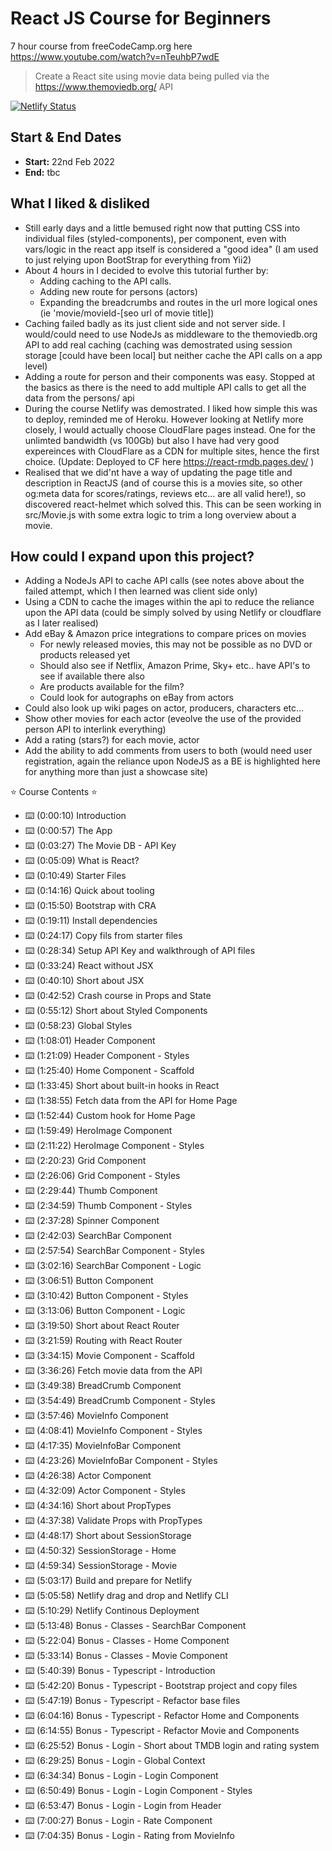 # React JS Course for Beginners

7 hour course from freeCodeCamp.org here https://www.youtube.com/watch?v=nTeuhbP7wdE

> Create a React site using movie data being pulled via the https://www.themoviedb.org/ API

[![Netlify Status](https://api.netlify.com/api/v1/badges/dc0c1a3a-15dc-40f0-b5bd-b840c48f59e8/deploy-status)](https://app.netlify.com/sites/the-awesome-moggiex-site/deploys)

## Start & End Dates

- **Start:** 22nd Feb 2022
- **End:** tbc

## What I liked & disliked

- Still early days and a little bemused right now that putting CSS into individual files (styled-components), per component, even with vars/logic in the react app itself is considered a "good idea" (I am used to just relying upon BootStrap for everything from Yii2)
- About 4 hours in I decided to evolve this tutorial further by:
  - Adding caching to the API calls.
  - Adding new route for persons (actors)
  - Expanding the breadcrumbs and routes in the url more logical ones (ie 'movie/movieId-[seo url of movie title])
- Caching failed badly as its just client side and not server side. I would/could need to use NodeJs as middleware to the themoviedb.org API to add real caching (caching was demostrated using session storage [could have been local] but neither cache the API calls on a app level)
- Adding a route for person and their components was easy. Stopped at the basics as there is the need to add multiple API calls to get all the data from the persons/ api
- During the course Netlify was demostrated. I liked how simple this was to deploy, reminded me of Heroku. However looking at Netlify more closely, I would actually choose CloudFlare pages instead. One for the unlimted bandwidth (vs 100Gb) but also I have had very good expereinces with CloudFlare as a CDN for multiple sites, hence the first choice. (Update: Deployed to CF here https://react-rmdb.pages.dev/ )
- Realised that we did'nt have a way of updating the page title and description in ReactJS (and of course this is a movies site, so other og:meta data for scores/ratings, reviews etc... are all valid here!), so discovered react-helmet which solved this. This can be seen working in src/Movie.js with some extra logic to trim a long overview about a movie.

## How could I expand upon this project?

- Adding a NodeJs API to cache API calls (see notes above about the failed attempt, which I then learned was client side only)
- Using a CDN to cache the images within the api to reduce the reliance upon the API data (could be simply solved by using Netlify or cloudflare as I later realised)
- Add eBay & Amazon price integrations to compare prices on movies
  - For newly released movies, this may not be possible as no DVD or products released yet
  - Should also see if Netflix, Amazon Prime, Sky+ etc.. have API's to see if available there also
  - Are products available for the film?
  - Could look for autographs on eBay from actors
- Could also look up wiki pages on actor, producers, characters etc...
- Show other movies for each actor (eveolve the use of the provided person API to interlink everything)
- Add a rating (stars?) for each movie, actor
- Add the ability to add comments from users to both (would need user registration, again the reliance upon NodeJS as a BE is highlighted here for anything more than just a showcase site)

⭐️ Course Contents ⭐️

- ⌨️ (0:00:10) Introduction
- ⌨️ (0:00:57) The App
- ⌨️ (0:03:27) The Movie DB - API Key
- ⌨️ (0:05:09) What is React?
- ⌨️ (0:10:49) Starter Files
- ⌨️ (0:14:16) Quick about tooling
- ⌨️ (0:15:50) Bootstrap with CRA
- ⌨️ (0:19:11) Install dependencies
- ⌨️ (0:24:17) Copy fils from starter files
- ⌨️ (0:28:34) Setup API Key and walkthrough of API files
- ⌨️ (0:33:24) React without JSX
- ⌨️ (0:40:10) Short about JSX
- ⌨️ (0:42:52) Crash course in Props and State
- ⌨️ (0:55:12) Short about Styled Components
- ⌨️ (0:58:23) Global Styles
- ⌨️ (1:08:01) Header Component
- ⌨️ (1:21:09) Header Component - Styles
- ⌨️ (1:25:40) Home Component - Scaffold
- ⌨️ (1:33:45) Short about built-in hooks in React
- ⌨️ (1:38:55) Fetch data from the API for Home Page
- ⌨️ (1:52:44) Custom hook for Home Page
- ⌨️ (1:59:49) HeroImage Component
- ⌨️ (2:11:22) HeroImage Component - Styles
- ⌨️ (2:20:23) Grid Component
- ⌨️ (2:26:06) Grid Component - Styles
- ⌨️ (2:29:44) Thumb Component
- ⌨️ (2:34:59) Thumb Component - Styles
- ⌨️ (2:37:28) Spinner Component
- ⌨️ (2:42:03) SearchBar Component
- ⌨️ (2:57:54) SearchBar Component - Styles
- ⌨️ (3:02:16) SearchBar Component - Logic
- ⌨️ (3:06:51) Button Component
- ⌨️ (3:10:42) Button Component - Styles
- ⌨️ (3:13:06) Button Component - Logic
- ⌨️ (3:19:50) Short about React Router
- ⌨️ (3:21:59) Routing with React Router
- ⌨️ (3:34:15) Movie Component - Scaffold
- ⌨️ (3:36:26) Fetch movie data from the API
- ⌨️ (3:49:38) BreadCrumb Component
- ⌨️ (3:54:49) BreadCrumb Component - Styles
- ⌨️ (3:57:46) MovieInfo Component
- ⌨️ (4:08:41) MovieInfo Component - Styles
- ⌨️ (4:17:35) MovieInfoBar Component
- ⌨️ (4:23:26) MovieInfoBar Component - Styles
- ⌨️ (4:26:38) Actor Component
- ⌨️ (4:32:09) Actor Component - Styles
- ⌨️ (4:34:16) Short about PropTypes
- ⌨️ (4:37:38) Validate Props with PropTypes
- ⌨️ (4:48:17) Short about SessionStorage
- ⌨️ (4:50:32) SessionStorage - Home
- ⌨️ (4:59:34) SessionStorage - Movie
- ⌨️ (5:03:17) Build and prepare for Netlify
- ⌨️ (5:05:58) Netlify drag and drop and Netlify CLI
- ⌨️ (5:10:29) Netlify Continous Deployment
- ⌨️ (5:13:48) Bonus - Classes - SearchBar Component
- ⌨️ (5:22:04) Bonus - Classes - Home Component
- ⌨️ (5:33:14) Bonus - Classes - Movie Component
- ⌨️ (5:40:39) Bonus - Typescript - Introduction
- ⌨️ (5:42:20) Bonus - Typescript - Bootstrap project and copy files
- ⌨️ (5:47:19) Bonus - Typescript - Refactor base files
- ⌨️ (6:04:16) Bonus - Typescript - Refactor Home and Components
- ⌨️ (6:14:55) Bonus - Typescript - Refactor Movie and Components
- ⌨️ (6:25:52) Bonus - Login - Short about TMDB login and rating system
- ⌨️ (6:29:25) Bonus - Login - Global Context
- ⌨️ (6:34:34) Bonus - Login - Login Component
- ⌨️ (6:50:49) Bonus - Login - Login Component - Styles
- ⌨️ (6:53:47) Bonus - Login - Login from Header
- ⌨️ (7:00:27) Bonus - Login - Rate Component
- ⌨️ (7:04:35) Bonus - Login - Rating from MovieInfo
